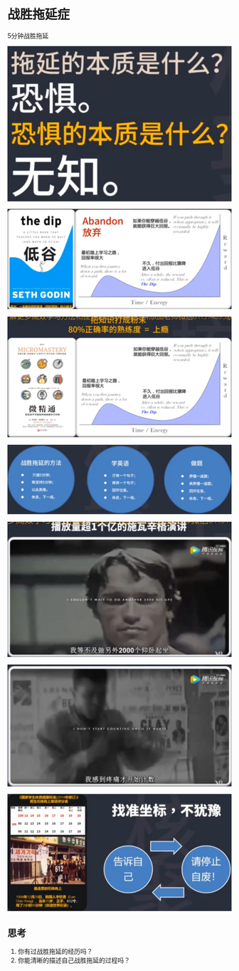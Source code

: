 # 战胜拖延症

5分钟战胜拖延



![image-20220514194821419](resources/image-20220514194821419.png)



![image-20220514194930750](resources/image-20220514194930750.png)



![image-20220514195308988](resources/image-20220514195308988.png)



![image-20220514195550580](resources/image-20220514195550580.png)



![image-20220514203923371](resources/image-20220514203923371.png)

![image-20220514204047315](resources/image-20220514204047315.png)

![image-20220514204148139](resources/image-20220514204148139.png)



## 思考

1. 你有过战胜拖延的经历吗？
2. 你能清晰的描述自己战胜拖延的过程吗？





